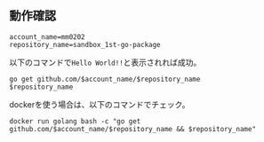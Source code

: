 ## 動作確認
```shell script
account_name=mm0202
repository_name=sandbox_1st-go-package
```

以下のコマンドで`Hello World!!`と表示されれば成功。
```shell script
go get github.com/$account_name/$repository_name
$repository_name
```

dockerを使う場合は、以下のコマンドでチェック。
```shell script
docker run golang bash -c "go get github.com/$account_name/$repository_name && $repository_name"
```